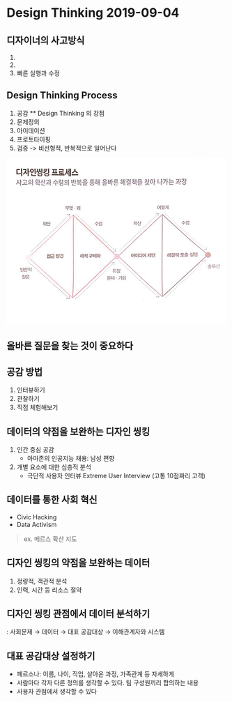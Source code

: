 # Design Thinking 2019-09-04
## 디자이너의 사고방식
1.
2.
3. 빠른 실행과 수정

## Design Thinking Process
1. 공감 ** Design Thinking 의 강점
2. 문제정의
3. 아이데이션
4. 프로토타이핑
5. 검증
-> 비선형적, 반복적으로 일어난다

![Design_Thinking_Process](Design_Thinking_Process.jpg)

## 올바른 질문을 찾는 것이 중요하다

## 공감 방법
1. 인터뷰하기
2. 관찰하기
3. 직접 체험해보기

## 데이터의 약점을 보완하는 디자인 씽킹
1. 인간 중심 공감
    - 아마존의 인공지능 채용: 남성 편향
2. 개별 요소에 대한 심층적 분석
    - 극단적 사용자 인터뷰 Extreme User Interview (고통 10점짜리 고객)

## 데이터를 통한 사회 혁신
- Civic Hacking
- Data Activism

> ex. 메르스 확산 지도

## 디자인 씽킹의 약점을 보완하는 데이터
1. 정량적, 객관적 분석
2. 인력, 시간 등 리소스 절약

## 디자인 씽킹 관점에서 데이터 분석하기
: 사회문제 → 데이터 → 대표 공감대상 → 이해관계자와 시스템

## 대표 공감대상 설정하기
- 페르소나: 이름, 나이, 직업, 살아온 과정, 가족관계 등 자세하게
- 사람마다 각자 다른 정의를 생각할 수 있다. 팀 구성원끼리 합의하는 내용
- 사용자 관점에서 생각할 수 있다